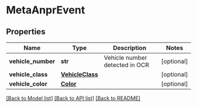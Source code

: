 # MetaAnprEvent

## Properties
Name | Type | Description | Notes
------------ | ------------- | ------------- | -------------
**vehicle_number** | **str** | Vehicle number detected in OCR | [optional] 
**vehicle_class** | [**VehicleClass**](VehicleClass.md) |  | [optional] 
**vehicle_color** | [**Color**](Color.md) |  | [optional] 

[[Back to Model list]](../README.md#documentation-for-models) [[Back to API list]](../README.md#documentation-for-api-endpoints) [[Back to README]](../README.md)


